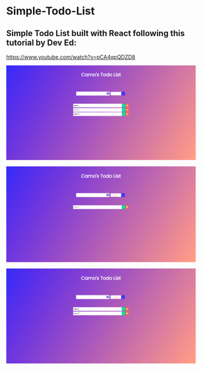 # Simple-Todo-List
## Simple Todo List built with React following this tutorial by Dev Ed:
https://www.youtube.com/watch?v=pCA4qpQDZD8

![Image 1](/images/image1.png)

![Image 2](/images/image2.png)

![Image 3](/images/image3.png)
